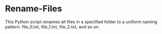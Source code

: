 # Rename-Files
This Python script renames all files in a specified folder to a uniform naming pattern: file_0.txt, file_1.txt, file_2.txt, and so on. 
